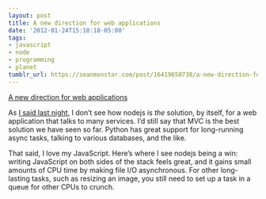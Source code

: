 ```yaml
---
layout: post
title: A new direction for web applications
date: '2012-01-24T15:10:18-05:00'
tags:
- javascript
- node
- programming
- planet
tumblr_url: https://seanmonstar.com/post/16419650738/a-new-direction-for-web-applications
---
```

[A new direction for web applications](http://www.mikealrogers.com/posts/a-new-direction-for-web-applications-.html)  

As [I said last night](https://twitter.com/seanmonstar/status/161678251796865024), I don’t see how nodejs is _the_ solution, by itself, for a web application that talks to many services. I’d still say that MVC is the best solution we have seen so far. Python has great support for long-running async tasks, talking to various databases, and the like.

That said, I love my JavaScript. Here’s where I see nodejs being a win: writing JavaScript on both sides of the stack feels great, and it gains small amounts of CPU time by making file I/O asynchronous. For other long-lasting tasks, such as resizing an image, you still need to set up a task in a queue for other CPUs to crunch.

